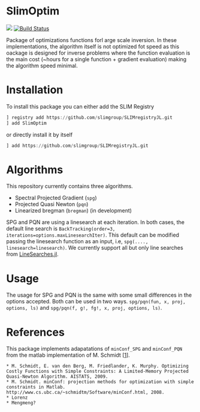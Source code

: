 # SlimOptim

[![](https://img.shields.io/badge/docs-stable-blue.svg)](https://slimgroup.github.io/SlimOptim.jl/) 
[![Build Status ](https://github.com/slimgroup/SlimGroup.jl/workflows/CI/badge.svg)](https://github.com/slimgroup/SlimGroup.jl/actions?query=workflow%3ACI-tests)
<!-- [![DOI](https://zenodo.org/badge/DOI/10.5281/zenodo.3878711.svg)](https://doi.org/10.5281/zenodo.3878711) -->

Package of optimizations functions forl arge scale inversion. In these implementations, the algorithm itself is 
not optimized fot speed as this oackage is designed for inverse problems where the function evaluation is the main cost (~hours for a single function + gradient evaluation) making the algorithm speed minimal.

# Installation

To install this package you can either add the SLIM Registry

```julia
] registry add https://github.com/slimgroup/SLIMregistryJL.git
] add SlimOptim
```

or directly install it by itself

```julia
] add https://github.com/slimgroup/SLIMregistryJL.git
```

# Algorithms

This repository currently contains three algorithms.

- Spectral Projected Gradient (`spg`)
- Projected Quasi Newton (`pqn`)
- Linearized bregman (`bregman`) (in development)

SPG and PQN are using a linesearch at each iteration. In both cases, the default line search is `BackTracking(order=3, iterations=options.maxLinesearchIter)`. This default can be modified passing the linesearch function as an input, i.e, `spg(...., linesearch=linesearch)`. We currently support all but only line searches from [LineSearches.jl](https://github.com/JuliaNLSolvers/LineSearches.jl).

# Usage

The usage for SPG and PQN is the same with some small differences in the options accepted. Both can be used in two ways. `spg/pqn(fun, x, proj, options, ls)` and `spg/pqn(f, g!, fg!, x, proj, options, ls)`.

# References

This package implements adapatations of `minConf_SPG` and `minConf_PQN` from the matlab implementation of M. Schmidt [[1]].

```
* M. Schmidt, E. van den Berg, M. Friedlander, K. Murphy. Optimizing Costly Functions with Simple Constraints: A Limited-Memory Projected Quasi-Newton Algorithm. AISTATS, 2009.
* M. Schmidt. minConf: projection methods for optimization with simple constraints in Matlab. http://www.cs.ubc.ca/~schmidtm/Software/minConf.html, 2008.
* Lorenz
* Mengmeng?
```

[1]:https://www.cs.ubc.ca/~schmidtm/Software/minConf.html
